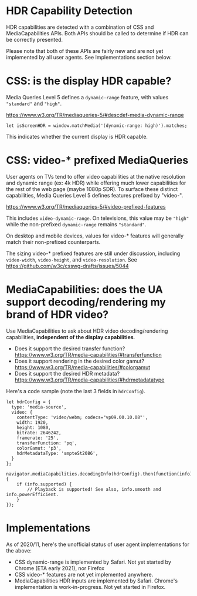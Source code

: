 # HDR Capability Detection
HDR capabilities are detected with a combination of CSS and MediaCapabilities APIs.  Both APIs should be called to determine if HDR can be correctly presented. 

Please note that both of these APIs are fairly new and are not yet implemented by all user agents. See Implementations section below.

# CSS: is the display HDR capable?

Media Queries Level 5 defines a `dynamic-range` feature, with values `"standard"`  and `"high"`. 

https://www.w3.org/TR/mediaqueries-5/#descdef-media-dynamic-range

```
let isScreenHDR = window.matchMedia('(dynamic-range: high)').matches;
```

This indicates whether the current display is HDR capable. 

# CSS: video-* prefixed MediaQueries
User agents on TVs tend to offer video capabilities at the native resolution and dynamic range (ex: 4k HDR) while offering much lower capabilities for the rest of the web page (maybe 1080p SDR). To surface these distinct capabilities, Media Queries Level 5 defines features prefixed by "video-".

https://www.w3.org/TR/mediaqueries-5/#video-prefixed-features

This includes `video-dynamic-range`. On televisions, this value may be `"high"` while the non-prefixed `dynamic-range` remains `"standard"`. 

On desktop and mobile devices, values for video-* features will generally match their non-prefixed counterparts. 

The sizing video-\* prefixed features are still under discussion, including `video-width`, `video-height`, and `video-resolution`. See https://github.com/w3c/csswg-drafts/issues/5044


# MediaCapabilities: does the UA support decoding/rendering my brand of HDR video?
Use MediaCapabilities to ask about HDR video decoding/rendering capabilities, **independent of the display capabilities**.
* Does it support the desired transfer function? https://www.w3.org/TR/media-capabilities/#transferfunction
* Does it support rendering in the desired color gamut? https://www.w3.org/TR/media-capabilities/#colorgamut
* Does it support the desired HDR metadata? https://www.w3.org/TR/media-capabilities/#hdrmetadatatype

Here's a code sample (note the last 3 fields in `hdrConfig`).
```
let hdrConfig = {
  type: 'media-source',
  video: {
    contentType: 'video/webm; codecs="vp09.00.10.08"',
    width: 1920,
    height: 1080,
    bitrate: 2646242,
    framerate: '25',
    transferFunction: 'pq',
    colorGamut: 'p3',
    hdrMetadataType: 'smpteSt2086',
  }
};

navigator.mediaCapabilities.decodingInfo(hdrConfig).then(function(info) {
	if (info.supported) {
		// Playback is supported! See also, info.smooth and info.powerEfficient. 
	}
});
```

# Implementations

As of 2020/11, here's the unofficial status of user agent implementations for the above:
* CSS dynamic-range is implemented by Safari. Not yet started by Chrome (ETA early 2021), nor Firefox
* CSS video-* features are not yet implemented anywhere.
* MediaCapabilities HDR inputs are implemented by Safari. Chrome's implementation is work-in-progress. Not yet started in Firefox.
